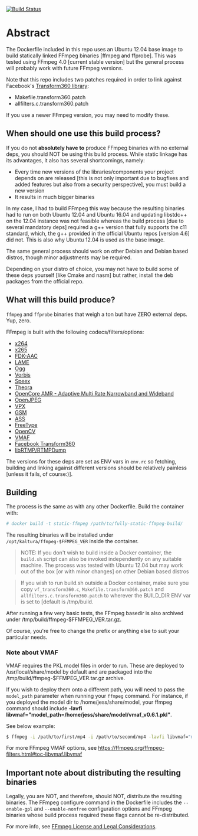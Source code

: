 [![Build Status](https://travis-ci.org/jessp01/fully-static-ffmpeg-build.svg?branch=master)](https://travis-ci.org/jessp01/fully-static-ffmpeg-build)

# Abstract

The Dockerfile included in this repo uses an Ubuntu 12.04 base image to build statically linked FFmpeg binaries [ffmpeg and ffprobe].
This was tested using FFmpeg 4.0 [current stable version] but the general process will probably work with future FFmpeg versions.

Note that this repo includes two patches required in order to link against Facebook's [Transform360 library](https://github.com/facebook/transform360):
- Makefile.transform360.patch
- allfilters.c.transform360.patch

If you use a newer FFmpeg version, you may need to modify these.

## When should one use this build process?
If you do not **absolutely have to** produce FFmpeg binaries with no external deps, you should NOT be using this build process.
While static linkage has its advantages, it also has several shortcomings, namely:
- Every time new versions of the libraries/components your project depends on are released [this is not only important due to bugfixes and added features but also from a security perspective], you must build a new version 
- It results in much bigger binaries

In my case, I had to build FFmpeg this way because the resulting binaries had to run on both Ubuntu 12.04 and Ubuntu 16.04 and updating libstdc++ on the 12.04 instance was not feasible whereas the build process [due to several mandatory deps] required a g++ version that fully supports the c11 standard, which, the g++ provided in the official Ubuntu repos [version 4.6] did not.
This is also why Ubuntu 12.04 is used as the base image. 

The same general process should work on other Debian and Debian based distros, though minor adjustments may be required.
 
Depending on your distro of choice, you may not have to build some of these deps yourself [like Cmake and nasm] but rather, install the deb packages from the official repo.

## What will this build produce?
`ffmpeg` and `ffprobe` binaries that weigh a ton but have ZERO external deps. Yup, zero.

FFmpeg is built with the following codecs/filters/options:

- [x264](https://www.videolan.org/developers/x264.html)
- [x265](x265.org)
- [FDK-AAC](https://github.com/mstorsjo/fdk-aac)
- [LAME](lame.sourceforge.net)
- [Ogg](https://xiph.org/ogg)
- [Vorbis](https://xiph.org/vorbis)
- [Speex](https://speex.org)
- [Theora](https://xiph.org/theora)
- [OpenCore AMR - Adaptive Multi Rate Narrowband and Wideband](http://sourceforge.net/projects/opencore-amr)
- [OpenJPEG](www.openjpeg.org)
- [VPX](https://github.com/webmproject/libvpx)
- [GSM](http://www.quut.com/gsm/)
- [ASS](http://code.google.com/p/libass/)
- [FreeType](http://www.freetype.org)
- [OpenCV](https://opencv.org)
- [VMAF](https://github.com/Netflix/vmaf)
- [Facebook Transform360](https://github.com/facebook/transform360)
- [libRTMP/RTMPDump](https://rtmpdump.mplayerhq.hu)


The versions for these deps are set as ENV vars in `env.rc` so fetching, building and linking against different versions should be relatively painless [unless it fails, of course:)].

## Building
The process is the same as with any other Dockerfile.
Build the container with:
```sh
# docker build -t static-ffmpeg /path/to/fully-static-ffmpeg-build/
```
The resulting binaries will be installed under `/opt/kaltura/ffmpeg-$FFMPEG_VER` inside the container.

> NOTE: If you don't wish to build inside a Docker container, the `build.sh` script can also be invoked independently on any suitable machine. 
The process was tested with Ubuntu 12.04 but may work out of the box [or with minor changes] on other Debian based distros

> If you wish to run build.sh outside a Docker container, make sure you copy `vf_transform360.c`, `Makefile.transform360.patch` and `allfilters.c.transform360.patch` to wherever the BUILD_DIR ENV var is set to [default is /tmp/build.

After running a few very basic tests, the FFmpeg basedir is also archived under /tmp/build/ffmpeg-$FFMPEG_VER.tar.gz.

Of course, you're free to change the prefix or anything else to suit your particular needs.

### Note about VMAF
VMAF requires the PKL model files in order to run. These are deployed to /usr/local/share/model by default and are packaged into the /tmp/build/ffmpeg-$FFMPEG_VER.tar.gz archive. 

If you wish to deploy them onto a different path, you will need to pass the `model_path` parameter when running your `ffmpeg` command. For instance, if you deployed the model dir to /home/jess/share/model, your ffmpeg command should include **-lavfi libvmaf="model_path=/home/jess/share/model/vmaf_v0.6.1.pkl"**. 

See below example:

```sh
$ ffmpeg -i /path/to/first/mp4 -i /path/to/second/mp4 -lavfi libvmaf="model_path=/home/jess/share/model/vmaf_v0.6.1.pkl" -f null -t 3 -
```

For more FFmpeg VMAF options, see https://ffmpeg.org/ffmpeg-filters.html#toc-libvmaf.libvmaf

## Important note about distributing the resulting binaries
Legally, you are NOT, and therefore, should NOT, distribute the resulting binaries.
The FFmpeg configure command in the Dockerfile includes the `--enable-gpl` and `--enable-nonfree` configuration options and FFmpeg binaries whose build process required these flags cannot be re-distributed.

For more info, see [FFmpeg License and Legal Considerations](https://ffmpeg.org/legal.html).


